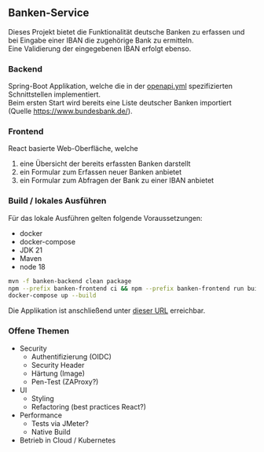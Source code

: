 ## Banken-Service

Dieses Projekt bietet die Funktionalität deutsche Banken zu erfassen und 
bei Eingabe einer IBAN die zugehörige Bank zu ermitteln.  
Eine Validierung der eingegebenen IBAN erfolgt ebenso.

### Backend
Spring-Boot Applikation, welche die in der [openapi.yml](openapi.yml) spezifizierten 
Schnittstellen implementiert.   
Beim ersten Start wird bereits eine Liste deutscher Banken importiert (Quelle https://www.bundesbank.de/).


### Frontend
React basierte Web-Oberfläche, welche
1. eine Übersicht der bereits erfassten Banken darstellt
2. ein Formular zum Erfassen neuer Banken anbietet
3. ein Formular zum Abfragen der Bank zu einer IBAN anbietet

### Build / lokales Ausführen

Für das lokale Ausführen gelten folgende Voraussetzungen:

- docker
- docker-compose
- JDK 21
- Maven
- node 18

```bash
mvn -f banken-backend clean package
npm --prefix banken-frontend ci && npm --prefix banken-frontend run build
docker-compose up --build
```

Die Applikation ist anschließend unter [dieser URL](http://localhost:80/) erreichbar.

### Offene Themen

- Security
  - Authentifizierung (OIDC)
  - Security Header
  - Härtung (Image)
  - Pen-Test (ZAProxy?)
- UI
  - Styling
  - Refactoring (best practices React?)
- Performance
  - Tests via JMeter?
  - Native Build
- Betrieb in Cloud / Kubernetes
